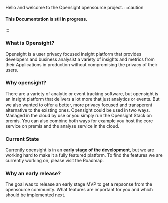 Hello and welcome to the Opensight opensource project.
:::caution
#### This Documentation is stil in progress.
:::
### What is Opensight?
Opensight is a user privacy focused insight platform that provides developers and business analysist a variety of insights and metrics from their Applications in production without compromising the privacy of their users.

### Why opensight?
There are a variety of analytic or event tracking software, but opensight is an insight platform that delivers a lot more that just analytics or events. But we also wanted to offer a better, more privacy focused and transperent alternative to the existing ones. Opensight could be used in two ways. Managed in the cloud by use or you simply run the Opensight Stack on premis. You can also combine both ways for example you host the core service on premis and the analyse service in the cloud.

### Current State
Currently opensight is in an **early stage of the development**, but we are working hard to make it a fully featured platform. To find the features we are currently working on, please visit the Roadmap.

### Why an early release?
The goal was to release an early stage MVP to get a repsonse from the opensource community. What features are important for you and which should be implemented next.
